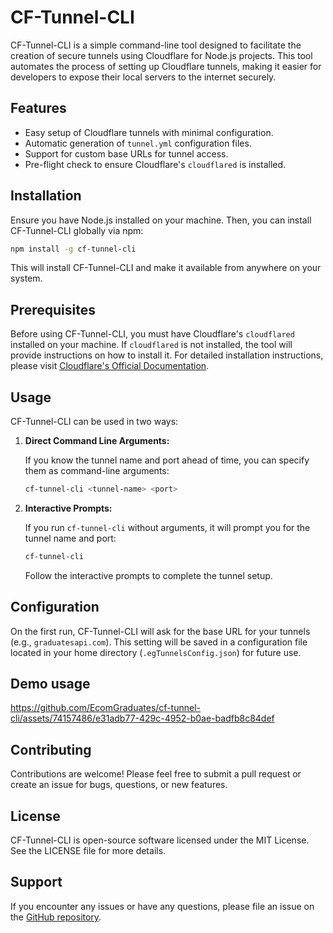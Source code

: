 
# CF-Tunnel-CLI

CF-Tunnel-CLI is a simple command-line tool designed to facilitate the creation of secure tunnels using Cloudflare for Node.js projects. This tool automates the process of setting up Cloudflare tunnels, making it easier for developers to expose their local servers to the internet securely.

## Features

- Easy setup of Cloudflare tunnels with minimal configuration.
- Automatic generation of `tunnel.yml` configuration files.
- Support for custom base URLs for tunnel access.
- Pre-flight check to ensure Cloudflare's `cloudflared` is installed.

## Installation

Ensure you have Node.js installed on your machine. Then, you can install CF-Tunnel-CLI globally via npm:

```bash
npm install -g cf-tunnel-cli
```

This will install CF-Tunnel-CLI and make it available from anywhere on your system.

## Prerequisites

Before using CF-Tunnel-CLI, you must have Cloudflare's `cloudflared` installed on your machine. If `cloudflared` is not installed, the tool will provide instructions on how to install it. For detailed installation instructions, please visit [Cloudflare's Official Documentation](https://developers.cloudflare.com/cloudflare-one/connections/connect-apps/install-and-setup/installation).

## Usage

CF-Tunnel-CLI can be used in two ways:

1. **Direct Command Line Arguments:**

   If you know the tunnel name and port ahead of time, you can specify them as command-line arguments:

   ```bash
   cf-tunnel-cli <tunnel-name> <port>
   ```

2. **Interactive Prompts:**

   If you run `cf-tunnel-cli` without arguments, it will prompt you for the tunnel name and port:

   ```bash
   cf-tunnel-cli
   ```

   Follow the interactive prompts to complete the tunnel setup.

## Configuration

On the first run, CF-Tunnel-CLI will ask for the base URL for your tunnels (e.g., `graduatesapi.com`). This setting will be saved in a configuration file located in your home directory (`.egTunnelsConfig.json`) for future use.

## Demo usage
https://github.com/EcomGraduates/cf-tunnel-cli/assets/74157486/e31adb77-429c-4952-b0ae-badfb8c84def


## Contributing

Contributions are welcome! Please feel free to submit a pull request or create an issue for bugs, questions, or new features.

## License

CF-Tunnel-CLI is open-source software licensed under the MIT License. See the LICENSE file for more details.

## Support

If you encounter any issues or have any questions, please file an issue on the [GitHub repository](https://github.com/EcomGraduates/cf-tunnel-cli/issues).
